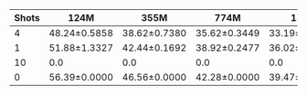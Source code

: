 |   Shots | 124M         | 355M         | 774M         | 1.5B         | 1.3B         | 2.7B         | 6B           |
|---------|--------------|--------------|--------------|--------------|--------------|--------------|--------------|
|       4 | 48.24±0.5858 | 38.62±0.7380 | 35.62±0.3449 | 33.19±0.7612 | 0.0          | 0.0          | 0.0          |
|       1 | 51.88±1.3327 | 42.44±0.1692 | 38.92±0.2477 | 36.02±0.1169 | 36.43±0.4101 | 34.59±0.2025 | 29.60±0.7545 |
|      10 | 0.0          | 0.0          | 0.0          | 0.0          | 32.04±0.5673 | 29.85±0.2601 | 26.01±0.3723 |
|       0 | 56.39±0.0000 | 46.56±0.0000 | 42.28±0.0000 | 39.47±0.0000 | 41.06±0.0000 | 38.62±0.0000 | 33.35±0.0000 |